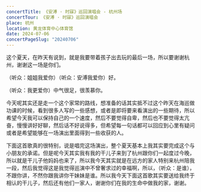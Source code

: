 ```yaml
---
concertTitle: 《安溥 · 时寐》巡回演唱会 - 杭州场
concertTour: 《安溥 · 时寐》巡回演唱会
place: 杭州
location: 黄龙体育中心体育馆
date: 2024-07-06
concertPageSlug: "20240706"
---
```

这个夏天，在昨天有说到，就是我要带着孩子出去玩的最后一场，所以要谢谢杭州，谢谢这一场是你们。

（听众：姐姐我爱你）（听众：安溥我爱你）好。

（听众：我更爱你）中气很足，很羡慕你。

今天呢其实还是走一个这个家常的路线，想准备的话其实抵不过这个昨天在海巡做功课的时候，看到很多人写的一些感想，或者是即将要来看演出的一些期待，所以希望今天我可以保持自己的一个速度，然后不要觉得自卑，然后也不要觉得太亢奋，慢慢讲好好聊，然后话不好说得多，但希望每一句话都可以回应到心里有疑问或者是希望能够在一场演出里面得到一些收获的人。

下面这首歌真的很特别，说是唱完这场演出，整个夏天基本上我其实要完成这个与小朋友的承诺。但是呢今天其实我有我的干儿子来到了杭州跟你们一起度过今晚，所以就是干儿子他妈妈也来了，所以我今天其实就是在远方的家人特别来杭州陪我一段，然后我觉得这是我觉得巡演中不曾奢求过的幸福啊，所以，（听众：是谁），不跟你讲，不然你跟我讲你干妹妹是谁。所以我今天下面这首歌其实要送给我终于相认的干儿子，然后还有他们一家人，谢谢你们在我的生命中做我的家，谢谢。